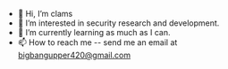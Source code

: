- 👋 Hi, I’m clams
- 👀 I’m interested in security research and development.
- 🌱 I’m currently learning as much as I can.
- 📫 How to reach me -- send me an email at bigbangupper420@gmail.com

